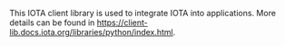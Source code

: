 This IOTA client library is used to integrate IOTA into applications.
More details can be found in https://client-lib.docs.iota.org/libraries/python/index.html.